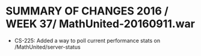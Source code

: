 SUMMARY OF CHANGES 2016 / WEEK 37/ MathUnited-20160911.war
==========================================================

- CS-225: Added a way to poll current performance stats on /MathUnited/server-status

